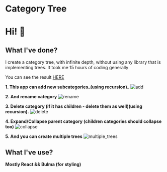 # Category Tree

# Hi! 👋 

## What I've done?
I create a category tree, with infinite depth, without using any library that is implementing trees.
It took me 15 hours of coding generally 

You can see the result [HERE](https://blcts.github.io/tree/)

**1. This app can add new subcategories_(using recursion)_**
![add](https://user-images.githubusercontent.com/27241911/193823428-43feed74-14e8-41fe-997e-658dadf21c93.gif)

**2. And rename category**
![rename](https://user-images.githubusercontent.com/27241911/193823534-4679412b-d62b-4e5b-857a-7af48226ad35.gif)

**3. Delete category (if it has children - delete them as well)__(using recursion)__.**
![delete](https://user-images.githubusercontent.com/27241911/193823583-6805dbc8-8ef6-4cc9-8d40-00e5f79ccc45.gif)

**4. Expand/Collapse parent category (children categories should collapse too)**
![collapse](https://user-images.githubusercontent.com/27241911/193823637-1fd811ec-c447-454e-a5d7-f12458d613f8.gif)

**5. And you can create multiple trees**
![multiple_trees](https://user-images.githubusercontent.com/27241911/193823658-15dbfb5a-23cb-479c-955c-207bde4371f1.gif)


## What I've use? 
**Mostly React && Bulma (for styling)**
